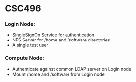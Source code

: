 # CSC496

### Login Node:
- SingleSignOn Service for authentication
- NFS Server for /home and /software directories
- A single test user
### Compute Node:
- Authenticate against common LDAP server on Login node
- Mount /home and /software from Login node
